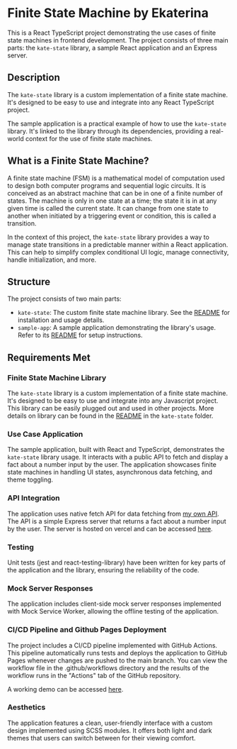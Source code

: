 # Finite State Machine by Ekaterina

This is a React TypeScript project demonstrating the use cases of finite state machines in frontend development. The project consists of three main parts: the `kate-state` library, a sample React application and an Express server.

## Description

The `kate-state` library is a custom implementation of a finite state machine. It's designed to be easy to use and integrate into any React TypeScript project.

The sample application is a practical example of how to use the `kate-state` library. It's linked to the library through its dependencies, providing a real-world context for the use of finite state machines.

## What is a Finite State Machine?

A finite state machine (FSM) is a mathematical model of computation used to design both computer programs and sequential logic circuits. It is conceived as an abstract machine that can be in one of a finite number of states. The machine is only in one state at a time; the state it is in at any given time is called the current state. It can change from one state to another when initiated by a triggering event or condition, this is called a transition.

In the context of this project, the `kate-state` library provides a way to manage state transitions in a predictable manner within a React application. This can help to simplify complex conditional UI logic, manage connectivity, handle initialization, and more.

## Structure

The project consists of two main parts:

- `kate-state`: The custom finite state machine library. See the [README](./kate-state/README.md) for installation and usage details.
- `sample-app`: A sample application demonstrating the library's usage. Refer to its [README](./sample-app/README.md) for setup instructions.

## Requirements Met

### Finite State Machine Library

The `kate-state` library is a custom implementation of a finite state machine. It's designed to be easy to use and integrate into any Javascript project. This library can be easily plugged out and used in other projects. More details on library can be found in the [README](./kate-state/README.md) in the `kate-state` folder.

### Use Case Application

The sample application, built with React and TypeScript, demonstrates the `kate-state` library usage. It interacts with a public API to fetch and display a fact about a number input by the user. The application showcases finite state machines in handling UI states, asynchronous data fetching, and theme toggling.

### API Integration

The application uses native fetch API for data fetching from [my own API](./server/README.md). The API is a simple Express server that returns a fact about a number input by the user. The server is hosted on vercel and can be accessed [here](https://finite-state-machine.vercel.app/api/facts/42).

### Testing

Unit tests (jest and react-testing-library) have been written for key parts of the application and the library, ensuring the reliability of the code.

### Mock Server Responses

The application includes client-side mock server responses implemented with Mock Service Worker, allowing the offline testing of the application.

### CI/CD Pipeline and Github Pages Deployment

The project includes a CI/CD pipeline implemented with GitHub Actions. This pipeline automatically runs tests and deploys the application to GitHub Pages whenever changes are pushed to the main branch. You can view the workflow file in the .github/workflows directory and the results of the workflow runs in the "Actions" tab of the GitHub repository.

A working demo can be accessed [here](https://emlevina.github.io/finite-state-machine/).

### Aesthetics

The application features a clean, user-friendly interface with a custom design implemented using SCSS modules. It offers both light and dark themes that users can switch between for their viewing comfort.
